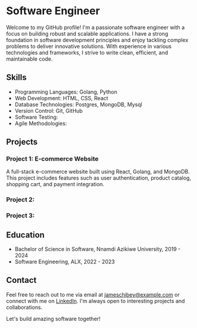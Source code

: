 # Software Engineer

Welcome to my GitHub profile! I'm a passionate software engineer with a focus on building robust and scalable applications. I have a strong foundation in software development principles and enjoy tackling complex problems to deliver innovative solutions. With experience in various technologies and frameworks, I strive to write clean, efficient, and maintainable code.

## Skills

- Programming Languages: Golang, Python
- Web Development: HTML, CSS, React
- Database Technologies: Postgres, MongoDB, Mysql
- Version Control: Git, GitHub
- Software Testing: 
- Agile Methodologies: 

## Projects

### Project 1: E-commerce Website
A full-stack e-commerce website built using React, Golang, and MongoDB. This project includes features such as user authentication, product catalog, shopping cart, and payment integration.

### Project 2: 

### Project 3: 


## Education

- Bachelor of Science in Software, Nnamdi Azikiwe University, 2019 - 2024
- Software Engineering, ALX, 2022 - 2023

## Contact

Feel free to reach out to me via email at [jameschibey@example.com](mailto:jameschibey@example.com) or connect with me on [LinkedIn](https://www.linkedin.com/in/james-anyalewechi/). I'm always open to interesting projects and collaborations.

Let's build amazing software together!
